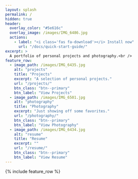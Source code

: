 ```yaml
---
layout: splash
permalink: /
hidden: true
header:
  overlay_color: "#5e616c"
  overlay_image: /images/IMG_6486.jpg
  actions:
    - label: "<i class='fas fa-download'></i> Install now"
      url: "/docs/quick-start-guide/"
excerpt: >
  A portfolio of personal projects and photography.<br />
feature_row:
  - image_path: /images/IMG_6435.jpg
    alt: "projects"
    title: "Projects"
    excerpt: "A selection of personal projects."
    url: "/projects/"
    btn_class: "btn--primary"
    btn_label: "View Projects"
  - image_path: /images/IMG_6501.jpg
    alt: "photography"
    title: "Photography"
    excerpt: "Just showing off some favorites."
    url: "/photography/"
    btn_class: "btn--primary"
    btn_label: "View Photography"
  - image_path: /images/IMG_6434.jpg
    alt: "resume"
    title: "Resume"
    excerpt: ""
    url: "/resume/"
    btn_class: "btn--primary"
    btn_label: "View Resume"      
---
```


{% include feature_row %}
